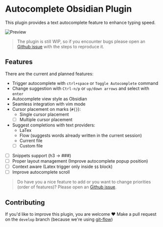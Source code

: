 # Autocomplete Obsidian Plugin

This plugin provides a text autocomplete feature to enhance typing speed.

<!-- TODO: Update preview gif -->
![Preview](https://media.giphy.com/media/CFbhjfTLDPnUm45vje/giphy.gif)

> The plugin is still WIP, so if you encounter bugs please open an [Github issue](https://github.com/Yeboster/autocomplete-obsidian/issues/new/choose) with the steps to reproduce it.

## Features

There are the current and planned features:

- Trigger autocomplete with `ctrl+space` or `Toggle Autocomplete` command
- Change suggestion with `Ctrl-n/p` or `up/down arrows` and select with `enter`
- Autocomplete view style as Obsidian
- Seamless integration with vim mode
- Cursor placement on marks (`#{}`):
  - Single cursor placement
  - [ ] Multiple cursor placement
- Suggest completions with text providers:
  - LaTex
  - Flow (suggests words already written in the current session)
  - Current file
  - [ ] Custom file
- [ ] Snippets support (h3 -> ###)
- [ ] Proper layout management (Improve autocomplete popup position)
- [ ] Context aware (Latex trigger only inside `$$` block)
- [ ] Improve autocomplete scroll

> Do have you a nice feature to add or you want to change priorities (order of features)? Please open an [Github issue](https://github.com/Yeboster/autocomplete-obsidian/issues/new/choose).

## Contributing

If you'd like to improve this plugin, you are welcome ❤️
Make a pull request on the `develop` branch (because we're using [git-flow](https://github.com/nvie/gitflow))
